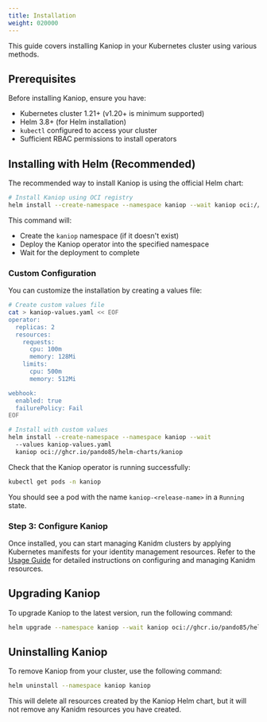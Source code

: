 ```yaml
---
title: Installation
weight: 020000
---
```


This guide covers installing Kaniop in your Kubernetes cluster using various methods.

## Prerequisites

Before installing Kaniop, ensure you have:

- Kubernetes cluster 1.21+ (v1.20+ is minimum supported)
- Helm 3.8+ (for Helm installation)
- `kubectl` configured to access your cluster
- Sufficient RBAC permissions to install operators

## Installing with Helm (Recommended)

The recommended way to install Kaniop is using the official Helm chart:

```bash
# Install Kaniop using OCI registry
helm install --create-namespace --namespace kaniop --wait kaniop oci://ghcr.io/pando85/helm-charts/kaniop
```

This command will:

- Create the `kaniop` namespace (if it doesn't exist)
- Deploy the Kaniop operator into the specified namespace
- Wait for the deployment to complete

### Custom Configuration

You can customize the installation by creating a values file:

```bash
# Create custom values file
cat > kaniop-values.yaml << EOF
operator:
  replicas: 2
  resources:
    requests:
      cpu: 100m
      memory: 128Mi
    limits:
      cpu: 500m
      memory: 512Mi

webhook:
  enabled: true
  failurePolicy: Fail
EOF

# Install with custom values
helm install --create-namespace --namespace kaniop --wait
  --values kaniop-values.yaml
  kaniop oci://ghcr.io/pando85/helm-charts/kaniop
```

Check that the Kaniop operator is running successfully:

```bash
kubectl get pods -n kaniop
```

You should see a pod with the name `kaniop-<release-name>` in a `Running` state.

### Step 3: Configure Kaniop

Once installed, you can start managing Kanidm clusters by applying Kubernetes manifests for your
identity management resources. Refer to the [Usage Guide](usage.md) for detailed instructions on
configuring and managing Kanidm resources.

## Upgrading Kaniop

To upgrade Kaniop to the latest version, run the following command:

```bash
helm upgrade --namespace kaniop --wait kaniop oci://ghcr.io/pando85/helm-charts/kaniop
```

## Uninstalling Kaniop

To remove Kaniop from your cluster, use the following command:

```bash
helm uninstall --namespace kaniop kaniop
```

This will delete all resources created by the Kaniop Helm chart, but it will not remove any Kanidm
resources you have created.
